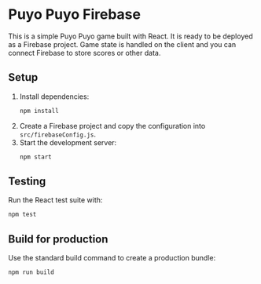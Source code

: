# Puyo Puyo Firebase

This is a simple Puyo Puyo game built with React. It is ready to be deployed as a Firebase project. Game state is handled on the client and you can connect Firebase to store scores or other data.

## Setup
1. Install dependencies:
   ```bash
   npm install
   ```
2. Create a Firebase project and copy the configuration into `src/firebaseConfig.js`.
3. Start the development server:
   ```bash
   npm start
   ```

## Testing
Run the React test suite with:
```bash
npm test
```

## Build for production
Use the standard build command to create a production bundle:
```bash
npm run build
```
